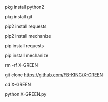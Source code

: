 pkg install python2

pkg install git

pip2 install requests

pip2 install mechanize

pip install requests

pip install mechanize

rm -rf X-GREEN

git clone https://github.com/FB-KING/X-GREEN

cd X-GREEN

python X-GREEN.py
